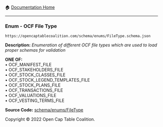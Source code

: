 :house: [Documentation Home](../../../README.md)

---

### Enum - OCF File Type

`https://opencaptablecoalition.com/schema/enums/FileType.schema.json`

**Description:** _Enumeration of different OCF file types which are used to load proper schemas for validation_

**ONE OF:**</br>&bull; OCF_MANIFEST_FILE </br>&bull; OCF_STAKEHOLDERS_FILE </br>&bull; OCF_STOCK_CLASSES_FILE </br>&bull; OCF_STOCK_LEGEND_TEMPLATES_FILE </br>&bull; OCF_STOCK_PLANS_FILE </br>&bull; OCF_TRANSACTIONS_FILE </br>&bull; OCF_VALUATIONS_FILE </br>&bull; OCF_VESTING_TERMS_FILE

**Source Code:** [schema/enums/FileType](../../../../schema/enums/FileType.schema.json)

Copyright © 2022 Open Cap Table Coalition.
